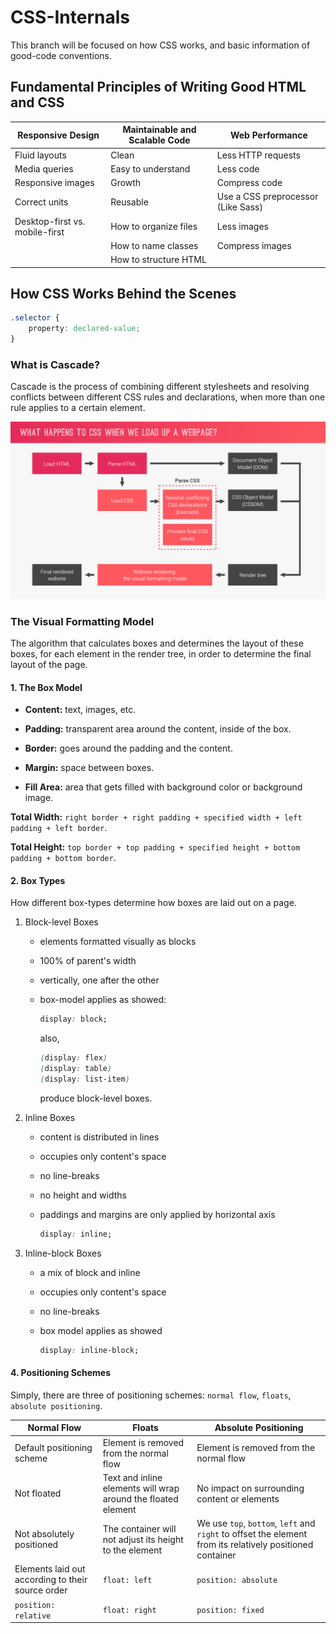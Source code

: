 # CSS-Internals

This branch will be focused on how CSS works, and basic information of good-code conventions.

## Fundamental Principles of Writing Good HTML and CSS

| Responsive Design              | Maintainable and Scalable Code | Web Performance                    |
|--------------------------------|--------------------------------|------------------------------------|
| Fluid layouts                  | Clean                          | Less HTTP requests                 |
| Media queries                  | Easy to understand             | Less code                          |
| Responsive images              | Growth                         | Compress code                      |
| Correct units                  | Reusable                       | Use a CSS preprocessor (Like Sass) |
| Desktop-first vs. mobile-first | How to organize files          | Less images                        |
|                                | How to name classes            | Compress images                    |
|                                | How to structure HTML          |                                    |

## How CSS Works Behind the Scenes

```css
.selector {
    property: declared-value;
}

```

### What is Cascade?

Cascade is the process of combining different stylesheets and resolving conflicts between different CSS rules and declarations, when more than one rule applies to a certain element.

![how html parsed](./slides-page.jpg)

### The Visual Formatting Model

The algorithm that calculates boxes and determines the layout of these boxes, for each element in the render tree, in order to determine the final layout of the page.

#### 1. The Box Model

- **Content:** text, images, etc.

- **Padding:** transparent area around the content, inside of the box.

- **Border:** goes around the padding and the content.

- **Margin:** space between boxes.

- **Fill Area:** area that gets filled with background color or background image.

**Total Width:** `right border + right padding + specified width + left padding + left border`.

**Total Height:** `top border + top padding + specified height + bottom padding + bottom border`.

#### 2. Box Types

How different box-types determine how boxes are laid out on a page.

1. Block-level Boxes
    - elements formatted visually as blocks
    - 100% of parent's width
    - vertically, one after the other
    - box-model applies as showed:
  
        ```css
        display: block;
        ```

        also,

        ```css
        (display: flex)
        (display: table)
        (display: list-item)
        ```

        produce block-level boxes.

2. Inline Boxes
    - content is distributed in lines
    - occupies only content's space
    - no line-breaks
    - no height and widths
    - paddings and margins are only applied by horizontal axis

        ```css
        display: inline;        
        ```

3. Inline-block Boxes
    - a mix of block and inline
    - occupies only content's space
    - no line-breaks
    - box model applies as showed

        ```css
        display: inline-block;
        ```

#### 4. Positioning Schemes

Simply, there are three of positioning schemes: `normal flow`, `floats`, `absolute positioning`.

| Normal Flow                                       | Floats                                                        | Absolute Positioning                                                                                      |
|---------------------------------------------------|---------------------------------------------------------------|-----------------------------------------------------------------------------------------------------------|
| Default positioning scheme                        | Element is removed from the normal flow                       | Element is removed from the normal flow                                                                   |
| Not floated                                       | Text and inline elements will wrap around the floated element | No impact on surrounding content or elements                                                              |
| Not absolutely positioned                         | The container will not adjust its height to the element       | We use `top`, `bottom`, `left` and `right` to offset the element from its relatively positioned container |
| Elements laid out according to their source order | `float: left`                                                 | `position: absolute`                                                                                      |
| `position: relative`                              | `float: right`                                                | `position: fixed`                                                                                         |
